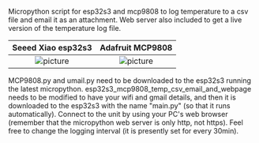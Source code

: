Micropython script for esp32s3 and mcp9808 to log temperature to a csv file and email it as an attachment. Web server also included to get a live version of the temperature log file.

Seeed Xiao esp32s3         |  Adafruit MCP9808
:-------------------------:|:-------------------------:
![picture](https://files.seeedstudio.com/wiki/SeeedStudio-XIAO-ESP32S3/img/105.jpg)  |  ![picture](https://cdn-shop.adafruit.com/970x728/5027-09.jpg)

MCP9808.py and umail.py need to be downloaded to the esp32s3 running the latest micropython. esp32s3_mcp9808_temp_csv_email_and_webpage needs to be modified to have your wifi and gmail details, and then it is downloaded to the esp32s3 with the name "main.py" (so that it runs automatically). Connect to the unit by using your PC's web browser (remember that the micropython web server is only http, not https). Feel free to change the logging interval (it is presently set for every 30min).


